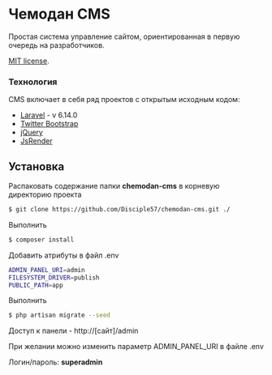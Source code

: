 # Чемодан CMS

Простая система управление сайтом, ориентированная в первую очередь на разработчиков.

[MIT license](https://opensource.org/licenses/MIT).

### Технология

CMS включает в себя ряд проектов с открытым исходным кодом:

* [Laravel] - v 6.14.0
* [Twitter Bootstrap]
* [jQuery]
* [JsRender]

## Установка

Распаковать содержание папки **chemodan-cms** в корневую директорию проекта

```sh
$ git clone https://github.com/Disciple57/chemodan-cms.git ./
```

Выполнить
```sh
$ composer install
```

Добавить атрибуты в файл .env
```sh
ADMIN_PANEL_URI=admin
FILESYSTEM_DRIVER=publish
PUBLIC_PATH=app
```
Выполнить

```sh
$ php artisan migrate --seed
```

Доступ к панели - http://[сайт]/admin 

При желании можно изменить параметр ADMIN_PANEL_URI в файле .env

Логин/пароль: **superadmin**

[Laravel]: <https://laravel.com/>
[Twitter Bootstrap]: <https://getbootstrap.com/>
[jQuery]: <https://jquery.com/>
[JsRender]: <https://www.jsviews.com/>